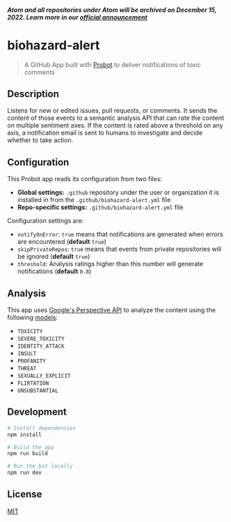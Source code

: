 ##### Atom and all repositories under Atom will be archived on December 15, 2022. Learn more in our [official announcement](https://github.blog/2022-06-08-sunsetting-atom/)
 # biohazard-alert

> A GitHub App built with [Probot](https://github.com/probot/probot) to deliver notifications of toxic comments

## Description

Listens for new or edited issues, pull requests, or comments. It sends the content of those events to a semantic analysis API that can rate the content on multiple sentiment axes. If the content is rated above a threshold on any axis, a notification email is sent to humans to investigate and decide whether to take action.

## Configuration

This Probot app reads its configuration from two files:

* **Global settings:** `.github` repository under the user or organization it is installed in from the `.github/biohazard-alert.yml` file
* **Repo-specific settings:** `.github/biohazard-alert.yml` file

Configuration settings are:

* `notifyOnError`: `true` means that notifications are generated when errors are encountered (**default** `true`)
* `skipPrivateRepos`: `true` means that events from private repositories will be ignored (**default** `true`)
* `threshold`: Analysis ratings higher than this number will generate notifications (**default** `0.8`)

## Analysis

This app uses [Google's Perspective API](https://www.perspectiveapi.com/#/) to analyze the content using the following [models](https://github.com/conversationai/perspectiveapi/blob/master/api_reference.md#models):

* `TOXICITY`
* `SEVERE_TOXICITY`
* `IDENTITY_ATTACK`
* `INSULT`
* `PROFANITY`
* `THREAT`
* `SEXUALLY_EXPLICIT`
* `FLIRTATION`
* `UNSUBSTANTIAL`

## Development

```sh
# Install dependencies
npm install

# Build the app
npm run build

# Run the bot locally
npm run dev
```

## License

[MIT](LICENSE.md)
